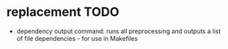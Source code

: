 # replacement TODO

- dependency output command: runs all preprocessing and outputs a list of
	file dependencies - for use in Makefiles
